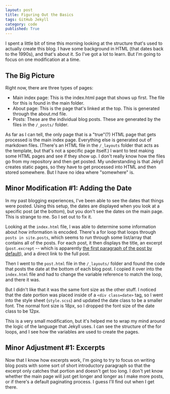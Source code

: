 ```yaml
---
layout: post
title: Figuring Out the Basics
tags: GitHub Jekyll
category: code
published: True
---
```


I spent a little bit of time this morning looking at the structure that's used to actually create this blog. I have some background in HTML (that dates back to the 1990s), and that's about it. So I've got a lot to learn. But I'm going to focus on one modification at a time.

## The Big Picture

Right now, there are three types of pages:
 * Main index page: This is the index.html page that shows up first. The file for this is found in the main folder.
 * About page: This is the page that's linked at the top. This is generated through the about.md file.
 * Posts: These are the individual blog posts. These are generated by the files in the `/_posts/` folder.

As far as I can tell, the only page that is a "true"(?) HTML page that gets processed is the main index page. Everything else is generated out of markdown files. (There's an HTML file in the `/_layouts` folder that acts as the template, but that's not a specific page itself.) I want to test making some HTML pages and see if they show up. I don't really know how the files go from my repository and then get posted. My understanding is that Jekyll creates static pages, so they have to get processed into HTML and then stored somewhere. But I have no idea where "somewhere" is.

## Minor Modification #1: Adding the Date

In my past blogging experiences, I've been able to see the dates that things were posted. Using this setup, the dates are displayed when you look at a specific post (at the bottom), but you don't see the dates on the main page. This is strange to me. So I set out to fix it.

Looking at the `index.html` file, I was able to determine some information about how information is encoded. There's a for loop that loops through `posts in site.posts`, which seems to run through some list/array that contains all of the posts. For each post, it then displays the title, an excerpt (`post.excrept` -- which is apparently [the first paragraph of the post by default](https://jekyllrb.com/docs/posts/)), and a direct link to the full post.

Then I went to the `post.html` file in the `/_layouts/` folder and found the code that posts the date at the bottom of each blog post. I copied it over into the `index.html` file and had to change the variable reference to match the loop, and there it was.

But I didn't like that it was the same font size as the other stuff. I noticed that the date portion was placed inside of a `<div class=date>` tag, so I went into the style sheet (`style.scss`) and updated the date class to be a smaller font. The normal font size is 18px, so I dropped the font size of the date class to be 12px.

This is a very small modification, but it's helped me to wrap my mind around the logic of the language that Jekyll uses. I can see the structure of the for loops, and I see how the variables are used to create the pages.

## Minor Adjustment #1: Excerpts

Now that I know how excerpts work, I'm going to try to focus on writing blog posts with some sort of short introductory paragraph so that the excerpt only catches that portion and doesn't get too long. I don't yet know whether the main page will just get longer and longer as I make more posts, or if there's a default paginating process. I guess I'll find out when I get there.
